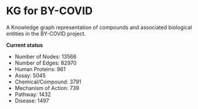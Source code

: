 # KG for BY-COVID
A Knowledge graph representation of compounds and associated biological entities in the BY-COVID project.

**Current status**

* Number of Nodes: 13566
* Number of Edges: 82970
* Human Proteins: 961
* Assay: 5045
* Chemical/Compound: 3791
* Mechanism of Action: 739
* Pathway: 1432
* Disease: 1497



